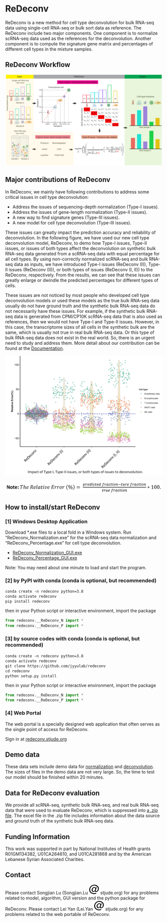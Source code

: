 # ReDeconv

ReDeconv is a new method for cell type deconvolution for bulk RNA-seq data using single-cell RNA-seq or bulk sort data as reference. The ReDeconv include two major components. One component is to normalize scRNA-seq data used as the references for the deconvolution. Another component is to compute the signature gene matrix and percentages of different cell types in the mixture samples.

## ReDeconv Workflow

![](https://github.com/jyyulab/redeconv/blob/31b7f0efcc7345f2c3f2b0a6f543249d3812c9df/assets/image020.png)

## Major contributions of ReDeconv

In ReDeconv, we mainly have following contributions to address some critical issues in cell type deconvolution:

* Address the issues of sequencing-depth normalization (Type-I issues).
* Address the issues of gene-length normalization (Type-II issues).
* A new way to find signature genes (Type-III issues).
* A new model for cell type deconvolution (Type-III issues).

These issues can greatly impact the prediction accuracy and reliability of deconvolution. In the following figure, we have used our new cell type deconvolution model, ReDeconv, to demo how Type-I issues, Type-II issues, or issues of both types affect the deconvolution on synthetic bulk RNA-seq data generated from a scRNA-seq data with equal percentage for all cell types. By using non-correctly normalized scRNA-seq and bulk RNA-seq data as inputs, we have introduced Type-I issues (ReDeconv (I)), Type-II issues (ReDeconv (II)), or both types of issues (ReDeconv (I, II)) to the ReDeconv, respectively. From the results, we can see that these issues can greatly enlarge or dwindle the predicted percentages for different types of cells.

These issues are not noticed by most people who developed cell type deconvolution models or used these models as the true bulk RNA-seq data usually do not have ground truth and the synthetic bulk RNA-seq data do not necessarily have these issues. For example, if the synthetic bulk RNA-seq data is generated from CPM/CP10K scRNA-seq data that is also used as references, then we would not have Type-I and Type-II issues. However, in this case, the transcriptome sizes of all cells in the synthetic bulk are the same, which is usually not true in real bulk RNA-seq data. Or this type of bulk RNA-seq data does not exist in the real world. So, there is an urgent need to study and address them. More detail about our contribution can be found at the [Documentation](https://redeconv.stjude.org/#/document).

![](https://github.com/jyyulab/redeconv/blob/4e141cfb1648e10349ba8ce7122536e86245daab/assets/image002.png)

![](https://github.com/jyyulab/redeconv/blob/4e141cfb1648e10349ba8ce7122536e86245daab/assets/image004.jpg)

## How to install/start ReDeconv

### [1] Windows Desktop Application

Download *.exe files to a local fold in a Windows system. Run “ReDeconv_Normalization.exe” for the scRNA-seq data normalization and “ReDeconv_Percentage.exe” for cell type deconvolution.

* [ReDeconv_Normalization_GUI.exe](https://redeconv.stjude.org/dl/exe/ReDeconv_Normalization_GUI.exe)
* [ReDeconv_Percentage_GUI.exe](https://redeconv.stjude.org/dl/exe/ReDeconv_Percentage_GUI.exe)

Note: You may need about one minute to load and start the program.

### [2] by PyPI with conda (conda is optional, but recommended)

```shell
conda create -n redeconv python=3.8
conda activate redeconv
pip install redeconv
```

then in your Python script or interactive environment, import the package

```python
from redeconv.__ReDeconv_N import *
from redeconv.__ReDeconv_P import *
```

### [3] by source codes with conda (conda is optional, but recommended)

```shell
conda create -n redeconv python=3.8
conda activate redeconv
git clone https://github.com/jyyulab/redeconv
cd redeconv
python setup.py install
```

then in your Python script or interactive environment, import the package

```python
from redeconv.__ReDeconv_N import *
from redeconv.__ReDeconv_P import *
```

### [4] Web Portal

The web portal is a specially designed web application that often serves as the single point of access for ReDeconv.

Sign in at [redeconv.stjude.org](https://redeconv.stjude.org/#signin)

## Demo data

These data sets include demo data for [normalization](https://redeconv.stjude.org/dl/data/demo_normalization.zip) and [deconvolution](https://redeconv.stjude.org/dl/data/demo_deconvolution.zip). The sizes of files in the demo data are not very large. So, the time to test our model should be finished within 20 minutes.

## Data for ReDeconv evaluation

We provide all scRNA-seq, synthetic bulk RNA-seq, and real bulk RNA-seq data that were used to evaluate ReDeconv, which is suppressed into [a .zip file](https://redeconv.stjude.org/dl/data/alldata_evaluation.zip). The excel file in the .zip file includes information about the data source and ground truth of the synthetic bulk RNA-seq data.

## Funding Information

This work was supported in part by National Institutes of Health grants R01GM134382, U01CA264610, and U01CA281868 and by the American Lebanese Syrian Associated Charities.

## Contact

Please contact Songjian Lu (Songjian.Lu ![](https://github.com/jyyulab/redeconv/blob/9ece6a6c3455ed6c06d3e86e18aa68b64520337b/assets/at.svg) stjude.org) for any problems related to model, algorithm, GUI version and the python package for ReDeconv. Please contact Lei Yan (Lei.Yan ![](https://github.com/jyyulab/redeconv/blob/9ece6a6c3455ed6c06d3e86e18aa68b64520337b/assets/at.svg) stjude.org) for any problems related to the web portable of ReDeconv.
